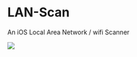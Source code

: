 LAN-Scan
========

An iOS Local Area Network / wifi Scanner

![](https://raw.github.com/mongizaidi/LAN-Scan/master/LAN%20Scan/screenshot.png)
